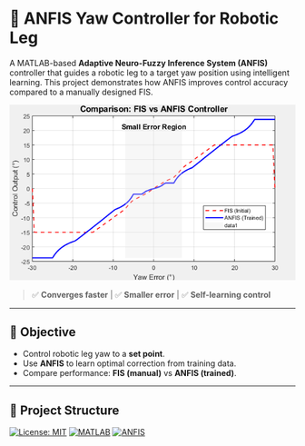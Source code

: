 # 🤖 ANFIS Yaw Controller for Robotic Leg

A MATLAB-based **Adaptive Neuro-Fuzzy Inference System (ANFIS)** controller that guides a robotic leg to a target yaw position using intelligent learning. This project demonstrates how ANFIS improves control accuracy compared to a manually designed FIS.

![FIS vs ANFIS Comparison](comparison/FIS_vs_ANFIS_comparison.png)

> ✅ **Converges faster** | ✅ **Smaller error** | ✅ **Self-learning control**

---

## 🎯 Objective
- Control robotic leg yaw to a **set point**.
- Use **ANFIS** to learn optimal correction from training data.
- Compare performance: **FIS (manual)** vs **ANFIS (trained)**.

---

## 📂 Project Structure


[![License: MIT](https://img.shields.io/badge/License-MIT-yellow.svg)](https://opensource.org/licenses/MIT)
[![MATLAB](https://img.shields.io/badge/Tool-MATLAB-orange)](https://mathworks.com)
[![ANFIS](https://img.shields.io/badge/Method-ANFIS-blue)](https://en.wikipedia.org/wiki/ANFIS)
